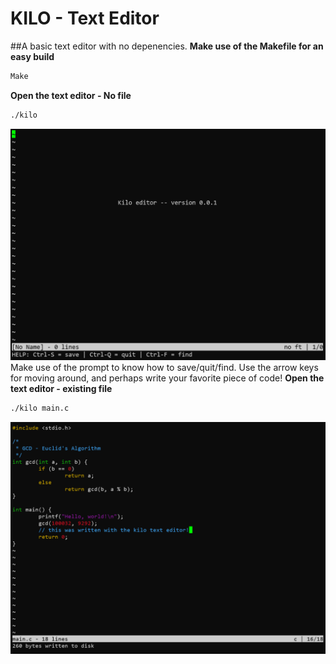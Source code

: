# KILO - Text Editor
##A basic text editor with no depenencies.
**Make use of the Makefile for an easy build**
```sh
Make
```
**Open the text editor - No file**
```sh
./kilo
```
![Screenshot of the text editor with a new file](https://github.com/DavidZalman101/Text_Editor/blob/master/Kilo-example-new_file.png)
Make use of the prompt to know how to save/quit/find.
Use the arrow keys for moving around, and perhaps write your favorite piece of code!
**Open the text editor - existing file**
```sh
./kilo main.c
```
![Screenshot of the text editor](https://github.com/DavidZalman101/Text_Editor/blob/master/Kilo-example.png)
